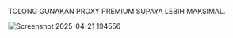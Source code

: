 TOLONG GUNAKAN PROXY PREMIUM SUPAYA LEBIH MAKSIMAL. 

![Screenshot 2025-04-21 194556](https://github.com/user-attachments/assets/9b3b48c5-eecc-4a32-93bc-fe7fbec99a56)

